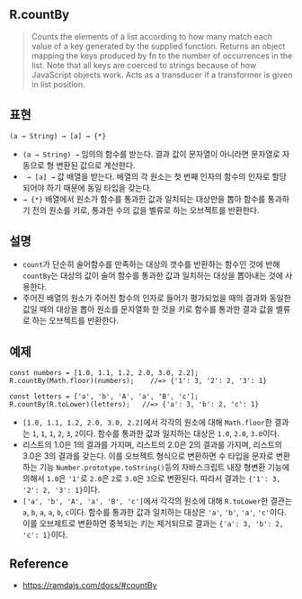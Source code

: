 ## R.countBy
> Counts the elements of a list according to how many match each value of a key generated by the supplied function. 
> Returns an object mapping the keys produced by fn to the number of occurrences in the list.
> Note that all keys are coerced to strings because of how JavaScript objects work.
> Acts as a transducer if a transformer is given in list position.

## 표현
```
(a → String) → [a] → {*}
```
- `(a → String) →` 임의의 함수를 받는다. 결과 값이 문자열이 아니라면 문자열로 자동으로 형 변환된 값으로 계산한다.
- ` → [a] →` 값 배열을 받는다. 배열의 각 원소는 첫 번째 인자의 함수의 인자로 할당되어야 하기 때문에 동일 타입을 갖는다.
- `→ {*}` 배열에서 원소가 함수를 통과한 값과 일치되는 대상만을 뽑아 함수를 통과하기 전의 원소를 키로, 통과한 수의 값을 벨류로 하는 오브젝트를 반환한다.

## 설명
- `count`가 단순히 술어함수를 만족하는 대상의 갯수를 반환하는 함수인 것에 반해 `countBy`는 대상의 값이 술어 함수를 통과한 값과 일치하는 대상을 뽑아내는 것에 사용한다.
- 주어진 배열의 원소가 주어진 함수의 인자로 들어가 평가되었을 때의 결과와 동일한 값일 때의 대상을 뽑아 원소를 문자열화 한 것을 키로 함수를 통과한 결과 값을 벨류로 하는 오브젝트를 반환한다.

## 예제
```
const numbers = [1.0, 1.1, 1.2, 2.0, 3.0, 2.2];
R.countBy(Math.floor)(numbers);    //=> {'1': 3, '2': 2, '3': 1}

const letters = ['a', 'b', 'A', 'a', 'B', 'c'];
R.countBy(R.toLower)(letters);   //=> {'a': 3, 'b': 2, 'c': 1}
```
- `[1.0, 1.1, 1.2, 2.0, 3.0, 2.2]`에서 각각의 원소에 대해 `Math.floor`한 결과는 `1`, `1`, `1`, `2`, `3`, `2`이다. 함수를 통과한 값과 일치하는 대상은 `1.0`, `2.0`, `3.0`이다.
- 리스트의 1.0은 1의 결과를 가지며, 리스트의 2.0은 2의 결과를 가지며, 리스트의 3.0은 3의 결과를 갖는다. 이를 오브젝트 형식으로 변환하면 수 타입을 문자로 변환하는 기능 `Number.prototype.toString()`등의 자바스크립트 내장 형변환 기능에 의해서 `1.0`은 `'1'`로 `2.0`은 `2`로 `3.0`은 `3`으로 변환된다. 따라서 결과는 `{'1': 3, '2': 2, '3': 1}`이다.
- `['a', 'b', 'A', 'a', 'B', 'c']`에서 각각의 원소에 대해 `R.toLower`한 결관는 `a`, `b`, `a`, `a`, `b`, `c`이다. 함수를 통과한 값과 일치하는 대상은 `'a'`, `'b'`, `'a'`, `'c'`이다. 이를 오브제트로 변환하면 중복되는 키는 제거되므로 결과는 `{'a': 3, 'b': 2, 'c': 1}`이다.

## Reference
- https://ramdajs.com/docs/#countBy

